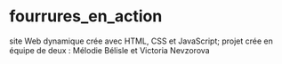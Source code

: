 # fourrures_en_action
site Web dynamique crée avec HTML, CSS et JavaScript;
projet crée en équipe de deux : Mélodie Bélisle et Victoria Nevzorova
